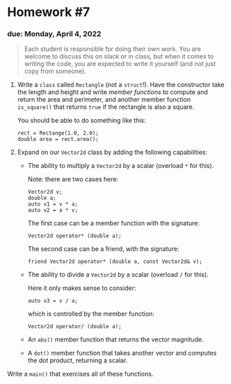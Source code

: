 # Homework #7

### due: Monday, April 4, 2022

> Each student is responsible for doing their own work.  You are welcome to
> discuss this on slack or in class, but when it comes to writing the code,
> you are expected to write it yourself (and not just copy from someone).

1. Write a `class` called `Rectangle` (not a `struct`!).  Have the constructor take the
   length and height and write *member functions* to compute and
   return the area and perimeter, and another member function
   `is_square()` that returns `true` if the rectangle is also a
   square.

   You should be able to do something like this:

   ```
   rect = Rectange(1.0, 2.0);
   double area = rect.area();
   ```

2. Expand on our `Vector2d` class by adding the following capabilities:

   * The ability to multiply a `Vector2d` by a scalar (overload `*` for this).

     Note: there are two cases here:

     ```
     Vector2d v;
     double a;
     auto v1 = v * a;
     auto v2 = a * v;
     ```

     The first case can be a member function with the signature:

     ```
     Vector2d operator* (double a);
     ```

     The second case can be a friend, with the signature:

     ```
     friend Vector2d operator* (double a, const Vector2d& v);
     ```

   * The ability to divide a `Vector2d` by a scalar (overload `/` for this).

     Here it only makes sense to consider:

     ```
     auto v3 = v / a;
     ```

     which is controlled by the member function:

     ```
     Vector2d operator/ (double a);
     ```

   * An `abs()` member function that returns the vector magnitude.

   * A `dot()` member function that takes another vector and computes the dot
     product, returning a scalar.

  Write a `main()` that exercises all of these functions.
  
